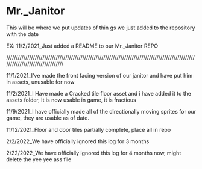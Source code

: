 # Mr._Janitor
This will be where we put updates of thin gs we just added to the repository with the date

EX: 11/2/2021_Just added a README to our Mr._Janitor REPO

/////////////////////////////////////////////////////////////////////////////////////////////////////////////////////////////////

11/1/2021_I've made the front facing version of our janitor and have put him in assets, unusable for now

11/2/2021_I Have made a Cracked tile floor asset and i have added it to the assets folder, It is now usable in game, it is fractious 

11/9/2021_I have officially made all of the directionally moving sprites for our game, they are usable as of date.

11/12/2021_Floor and door tiles partially complete, place all in repo

2/2/2022_We have officially ignored this log for 3 months

2/22/2022_We have officially ignored this log for 4 months now, might delete the yee yee ass file
